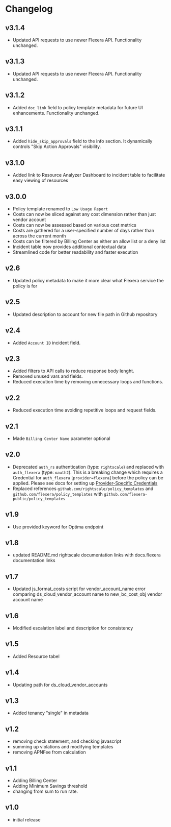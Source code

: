 # Changelog

## v3.1.4

- Updated API requests to use newer Flexera API. Functionality unchanged.

## v3.1.3

- Updated API requests to use newer Flexera API. Functionality unchanged.

## v3.1.2

- Added `doc_link` field to policy template metadata for future UI enhancements. Functionality unchanged.

## v3.1.1

- Added `hide_skip_approvals` field to the info section. It dynamically controls "Skip Action Approvals" visibility.

## v3.1.0

- Added link to Resource Analyzer Dashboard to incident table to facilitate easy viewing of resources

## v3.0.0

- Policy template renamed to `Low Usage Report`
- Costs can now be sliced against any cost dimension rather than just vendor account
- Costs can now be assessed based on various cost metrics
- Costs are gathered for a user-specified number of days rather than across the current month
- Costs can be filtered by Billing Center as either an allow list or a deny list
- Incident table now provides additional contextual data
- Streamlined code for better readability and faster execution

## v2.6

- Updated policy metadata to make it more clear what Flexera service the policy is for

## v2.5

- Updated description to account for new file path in Github repository

## v2.4

- Added `Account ID` incident field.

## v2.3

- Added filters to API calls to reduce response body lenght.
- Removed unused vars and fields.
- Reduced execution time by removing unnecessary loops and functions.

## v2.2

- Reduced execution time avoiding repetitive loops and request fields.

## v2.1

- Made `Billing Center Name` parameter optional

## v2.0

- Deprecated `auth_rs` authentication (type: `rightscale`) and replaced with `auth_flexera` (type: `oauth2`).  This is a breaking change which requires a Credential for `auth_flexera` [`provider=flexera`] before the policy can be applied.  Please see docs for setting up [Provider-Specific Credentials](https://docs.flexera.com/flexera/EN/Automation/ProviderCredentials.htm)
- Replaced references `github.com/rightscale/policy_templates` and `github.com/flexera/policy_templates` with `github.com/flexera-public/policy_templates`

## v1.9

- Use provided keyword for Optima endpoint

## v1.8

- updated README.md rightscale documentation links with docs.flexera documentation links

## v1.7

- Updated js_format_costs script for vendor_account_name error comparing ds_cloud_vendor_account name to new_bc_cost_obj vendor account name

## v1.6

- Modified escalation label and description for consistency

## v1.5

- Added Resource tabel

## v1.4

- Updating path for ds_cloud_vendor_accounts

## v1.3

- Added tenancy "single" in metadata

## v1.2

- removing check statement, and checking javascript
- summing up violations and modifying templates
- removing APNFee from calculation

## v1.1

- Adding Billing Center
- Adding Minimum Savings threshold
- changing from sum to run rate.

## v1.0

- initial release
